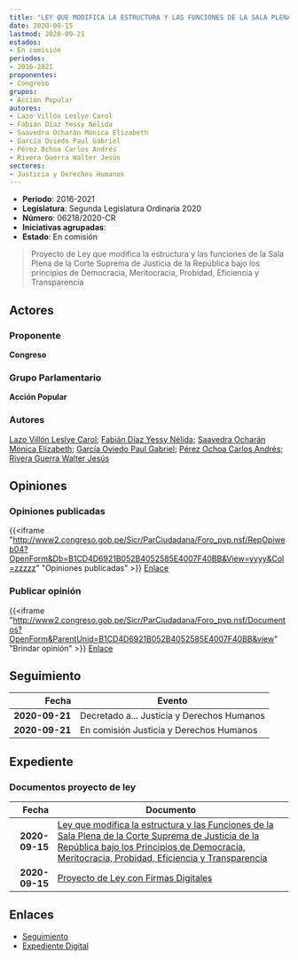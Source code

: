 ```yaml
---
title: "LEY QUE MODIFICA LA ESTRUCTURA Y LAS FUNCIONES DE LA SALA PLENA DE LA CORTE SUPREMA DE JUSTICIA DE LA REPÚBLICA BAJO LOS PRINCIPIOS DE DEMOCRACIA, MERITOCRACIA, PROBIDAD, EFICIENCIA Y TRANSPARENCIA"
date: 2020-09-15
lastmod: 2020-09-21
estados:
- En comisión
periodos:
- 2016-2021
proponentes:
- Congreso
grupos:
- Acción Popular
autores:
- Lazo Villón Leslye Carol
- Fabián Díaz Yessy Nélida
- Saavedra Ocharán Mónica Elizabeth
- García Oviedo Paul Gabriel
- Pérez Ochoa Carlos Andrés
- Rivera Guerra Walter Jesús
sectores:
- Justicia y Derechos Humanos
---
```

- **Periodo**: 2016-2021
- **Legislatura**: Segunda Legislatura Ordinaria 2020
- **Número**: 06218/2020-CR
- **Iniciativas agrupadas**: 
- **Estado**: En comisión

> Proyecto de Ley que modifica la estructura y las funciones de la Sala Plena de la Corte Suprema de Justicia de la República bajo los principios de Democracia, Meritocracia, Probidad, Eficiencia y Transparencia


## Actores

### Proponente

**Congreso**

### Grupo Parlamentario

**Acción Popular**

### Autores

[Lazo Villón Leslye Carol](mailto:mailto:llazo@congreso.gob.pe); [Fabián Díaz Yessy Nélida](mailto:mailto:yfabian@congreso.gob.pe); [Saavedra Ocharán Mónica Elizabeth](mailto:mailto:msaavedra@congreso.gob.pe); [García Oviedo Paul Gabriel](mailto:mailto:pgarcia@congreso.gob.pe); [Pérez Ochoa Carlos Andrés](mailto:mailto:cperezo@congreso.gob.pe); [Rivera Guerra Walter Jesús](mailto:mailto:wriverag@congreso.gob.pe)

## Opiniones

### Opiniones publicadas

{{<iframe "http://www2.congreso.gob.pe/Sicr/ParCiudadana/Foro_pvp.nsf/RepOpiweb04?OpenForm&Db=B1CD4D6921B052B4052585E4007F40BB&View=yyyy&Col=zzzzz" "Opiniones publicadas" >}}
[Enlace](http://www2.congreso.gob.pe/Sicr/ParCiudadana/Foro_pvp.nsf/RepOpiweb04?OpenForm&Db=B1CD4D6921B052B4052585E4007F40BB&View=yyyy&Col=zzzzz)

### Publicar opinión

{{<iframe "http://www2.congreso.gob.pe/Sicr/ParCiudadana/Foro_pvp.nsf/Documentos?OpenForm&ParentUnid=B1CD4D6921B052B4052585E4007F40BB&view" "Brindar opinión" >}}
[Enlace](http://www2.congreso.gob.pe/Sicr/ParCiudadana/Foro_pvp.nsf/Documentos?OpenForm&ParentUnid=B1CD4D6921B052B4052585E4007F40BB&view)


## Seguimiento

| Fecha | Evento |
|------:|--------|
| **2020-09-21** | Decretado a... Justicia y Derechos Humanos |
| **2020-09-21** | En comisión Justicia y Derechos Humanos |

## Expediente

### Documentos proyecto de ley

| Fecha | Documento |
|------:|-----------|
| **2020-09-15** | [Ley que modifica la estructura y las Funciones de la Sala Plena de la Corte Suprema de Justicia de la República bajo los Principios de Democracia, Meritocracia, Probidad, Eficiencia y Transparencia](http://www.leyes.congreso.gob.pe/Documentos/2016_2021/Proyectos_de_Ley_y_de_Resoluciones_Legislativas/PL06218-20200915.pdf) |
| **2020-09-15** | [Proyecto de Ley con Firmas Digitales](http://www.leyes.congreso.gob.pe/Documentos/2016_2021/Proyectos_de_Ley_y_de_Resoluciones_Legislativas/Proyectos_Firmas_digitales/PL06218.pdf) |

## Enlaces

- [Seguimiento](http://www2.congreso.gob.pe/Sicr/TraDocEstProc/CLProLey2016.nsf/f7fff46988ca05b1052578e100829cc7/f70622d1b26e2c99052585e5000350d7?OpenDocument)
- [Expediente Digital](http://www2.congreso.gob.pe/Sicr/TraDocEstProc/CLProLey2016.nsf/f7fff46988ca05b1052578e100829cc7/f70622d1b26e2c99052585e5000350d7?OpenDocument&Click=05257FB7005EB655.eb71d0cf91d8294e05256cdf006b5706/$Body/0.1C6C)

